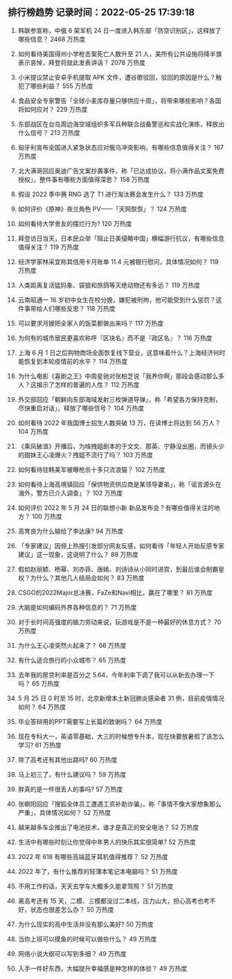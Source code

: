 
## 排行榜趋势 记录时间：2022-05-25 17:39:18
  
  1. 韩联参宣称，中俄 6 架军机 24 日一度进入韩东部「防空识别区」，这释放了哪些信息？ 2468 万热度
    
  2. 如何看待美国得州小学枪击案死亡人数升至 21 人，美所有公共设施将降半旗表示哀悼，拜登将就此发表讲话？ 2078 万热度
    
  3. 小米提议禁止安卓手机提取 APK 文件，遭谷歌驳回，驳回的原因是什么？触犯了哪些利益？ 555 万热度
    
  4. 食品安全专家警告「全球小麦库存量只够供应十周」，将带来哪些影响？各国将如何应对？ 229 万热度
    
  5. 东部战区在台岛周边海空域组织多军兵种联合战备警巡和实战化演练，释放出什么信号？ 213 万热度
    
  6. 匈牙利宣布全国进入紧急状态应对俄乌冲突影响，有哪些信息值得关注？ 167 万热度
    
  7. 北大满哥回应奥迪广告文案抄袭事件，称「已达成协议，将小满作品文案免费授权」，整件事有哪些方面值得深思？ 158 万热度
    
  8. 假设 2022 季中赛 RNG 选了 T1 进行淘汰赛会发生什么？ 133 万热度
    
  9. 如何评价《原神》夜兰角色 PV——「天网恢恢」？ 124 万热度
    
  10. 如何看待大学舍友的摆烂行为? 120 万热度
    
  11. 拜登访日当天，日本民众举「阻止日美侵略中国」横幅游行抗议，有哪些信息值得关注？ 119 万热度
    
  12. 经济学家林采宜称其信用卡月账单 11.4 元被银行慰问，具体情况如何？ 119 万热度
    
  13. 人类距离复活猛犸象、袋狼和旅鸽等灭绝动物还有多远？ 119 万热度
    
  14. 云南昭通一 16 岁初中女生在校分娩，嫌犯被刑拘，他可能受到什么惩罚？这件事带给人们哪些反思？ 118 万热度
    
  15. 可以要求月嫂把全家人的饭菜都做出来吗？ 117 万热度
    
  16. 为何有的城市居民更喜欢称呼『区块名』而不是『政区名』？ 116 万热度
    
  17. 上海 6 月 1 日之后购物商场全面恢复线下营业，这意味着什么？上海经济何时能恢复到本轮疫情前的水平？ 114 万热度
    
  18. 为什么电影《喜剧之王》中周星驰对张柏芝说「我养你啊」那段会感动那么多人？这揭示了怎样的普遍的人性？ 112 万热度
    
  19. 外交部回应「朝鲜向东部海域发射三枚弹道导弹」，称「希望各方保持克制，尽快重启对话」，释放了哪些信号？ 104 万热度
    
  20. 如何看待 2022 年我国博士招生人数突破 13 万，在读博士将达到 56 万人？ 104 万热度
    
  21. 《乘风破浪》开播后，为啥拽姐剧本的于文文、那英、宁静没出圈，而镜头少的甜妹王心凌爆火？拽姐不流行了吗？ 103 万热度
    
  22. 如何看待驻韩美军被曝枪杀十多只流浪猫？ 102 万热度
    
  23. 如何看待上海高境镇回应「保供物资供应商是某领导妻弟」，称「谣言源头在海外，警方已介入调查」？ 102 万热度
    
  24. 如何评价 2022 年 5 月 24 日的联想小新 新品发布会？有哪些值得关注的地方？ 100 万热度
    
  25. 高育良为什么输给了李达康? 94 万热度
    
  26. 「专家建议」因频上热搜引发部分网友反感，如何看待「年轻人开始反感专家建议」这一现象，这说明了什么？ 88 万热度
    
  27. 假如赵丽颖、杨幂、刘亦菲、唐嫣、刘诗诗从小同时进宫，到最后谁会制霸皇权？为什么？其他几人结局会如何？ 83 万热度
    
  28. CSGO的2022Major总决赛，FaZe和Navi相比，赢在了哪里？ 81 万热度
    
  29. 大脑是如何编码外界各种信息的？ 71 万热度
    
  30. 对于长时间高强度的脑力劳动来说，玩游戏是不是一种最好的休息方式？ 70 万热度
    
  31. 为什么王心凌突然火起来了？ 66 万热度
    
  32. 有什么适合旅行的小众城市？ 65 万热度
    
  33. 去年我的房贷利率是百分之 5.64，今年利率下调了我可以从新去办理一下吗？ 65 万热度
    
  34. 5 月 25 日 0 时至 15 时，北京新增本土新冠肺炎感染者 31 例，目前疫情情况如何？ 64 万热度
    
  35. 毕业答辩用的PPT需要写上长篇的致谢吗？ 64 万热度
    
  36. 现在专科大一，英语零基础，大三的时候想专升本，现在快要放暑假了该怎么学习? 61 万热度
    
  37. 除了高考还有其他出路吗? 60 万热度
    
  38. 马上初三了，有什么建议吗？ 59 万热度
    
  39. 胖真的是一件很丢人的事吗? 57 万热度
    
  40. 张朝阳回应「搜狐全体员工遭遇工资补助诈骗」，称「事情不像大家想象那么严重」，具体情况如何？ 52 万热度
    
  41. 越来越多车企推出了电池技术，谁才是真正的安全电池？ 52 万热度
    
  42. 生活中有哪些时刻让你觉得中年男人的快乐其实很简单? 52 万热度
    
  43. 2022 年 618 有哪些高端蓝牙耳机值得推荐？ 52 万热度
    
  44. 2022 年了，有什么推荐的轻薄本笔记本电脑吗？ 51 万热度
    
  45. 不用工作的话，天天去学车大概多久能拿驾照？ 51 万热度
    
  46. 离高考还有 15 天，二模、三模都没过二本线，压力山大，担心高考也考不好，状态也很差怎么办？ 50 万热度
    
  47. 为什么现实的高中生活并没有那么美好? 50 万热度
    
  48. 当你上班可以摸鱼的时候可以做些什么？ 49 万热度
    
  49. 网络小说大纲可以写到多细？ 49 万热度
    
  50. 入手一件好东西，大幅提升幸福感是种怎样的体验？ 49 万热度
    